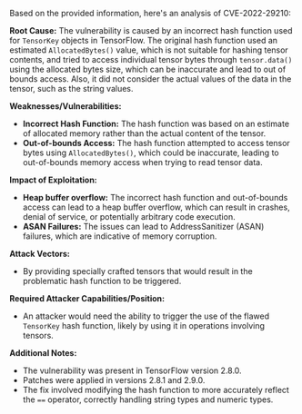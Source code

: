 Based on the provided information, here's an analysis of CVE-2022-29210:

**Root Cause:**
The vulnerability is caused by an incorrect hash function used for `TensorKey` objects in TensorFlow. The original hash function used an estimated `AllocatedBytes()` value, which is not suitable for hashing tensor contents, and tried to access individual tensor bytes through `tensor.data()` using the allocated bytes size, which can be inaccurate and lead to out of bounds access. Also, it did not consider the actual values of the data in the tensor, such as the string values.

**Weaknesses/Vulnerabilities:**
- **Incorrect Hash Function:** The hash function was based on an estimate of allocated memory rather than the actual content of the tensor.
- **Out-of-bounds Access:** The hash function attempted to access tensor bytes using `AllocatedBytes()`, which could be inaccurate, leading to out-of-bounds memory access when trying to read tensor data.

**Impact of Exploitation:**
- **Heap buffer overflow:** The incorrect hash function and out-of-bounds access can lead to a heap buffer overflow, which can result in crashes, denial of service, or potentially arbitrary code execution.
- **ASAN Failures:** The issues can lead to AddressSanitizer (ASAN) failures, which are indicative of memory corruption.

**Attack Vectors:**
- By providing specially crafted tensors that would result in the problematic hash function to be triggered.

**Required Attacker Capabilities/Position:**
- An attacker would need the ability to trigger the use of the flawed `TensorKey` hash function, likely by using it in operations involving tensors.

**Additional Notes:**
- The vulnerability was present in TensorFlow version 2.8.0.
- Patches were applied in versions 2.8.1 and 2.9.0.
- The fix involved modifying the hash function to more accurately reflect the `==` operator, correctly handling string types and numeric types.